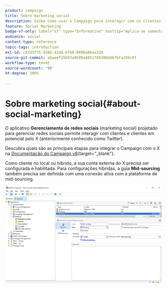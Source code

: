 ```yaml
---
product: campaign
title: Sobre marketing social
description: Saiba como usar o Campaign para interagir com os clientes via Twitter
feature: Social Marketing
badge-v7-only: label="v7" type="Informative" tooltip="Aplica-se somente ao Campaign Classic v7"
audience: social
content-type: reference
topic-tags: introduction
exl-id: c8fd5f75-9386-42dd-bfb6-8086a86aa324
source-git-commit: abaeef25b03a9699a4851786380d467bfa299c9f
workflow-type: tm+mt
source-wordcount: '95'
ht-degree: 100%

---
```


# Sobre marketing social{#about-social-marketing}

O aplicativo **Gerenciamento de redes sociais** (marketing social) projetado para gerenciar redes sociais permite interagir com clientes e clientes em potencial pelo X (anteriormente conhecido como Twitter).

Descubra quais são as principais etapas para integrar o Campaign com o X na [Documentação do Campaign v8](https://experienceleague.adobe.com/docs/campaign/campaign-v8/connect/ac-tw.html?lang=pt-BR){target="_blank"}.

Como cliente no local ou híbrido, a sua conta externa do X precisa ser configurada e habilitada. Para configurações híbridas, a guia **Mid-sourcing** também precisa ser definida com uma conexão ativa com a plataforma de mid-sourcing.

![](assets/tw-external-account.png)
